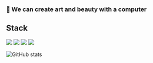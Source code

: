 ### 🎨  We can create art and beauty with a computer

## Stack
![](https://img.shields.io/badge/language-Java-yellow?logo=Java&logoColor=white)
![](https://img.shields.io/badge/language-Python-blue?logo=Python)
![](https://img.shields.io/badge/language-SQL-green?logo=MySQL)
![](https://img.shields.io/badge/database-Neo4j-white?logo=Neo4j)

![GitHub stats](https://github-readme-stats.vercel.app/api?username=NorthShip)

